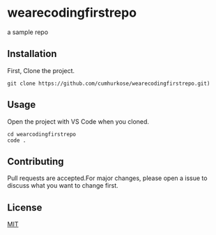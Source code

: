 # wearecodingfirstrepo
a sample repo

## Installation
First, Clone the project.

````
git clone https://github.com/cumhurkose/wearecodingfirstrepo.git)
````

## Usage
Open the project with VS Code when you cloned.

```
cd wearcodingfirstrepo
code .
```

## Contributing
Pull requests are accepted.For major changes, please open a issue to discuss what you want to change first.

## License
[MIT](https://choosealicense.com/licenses/mit/)


